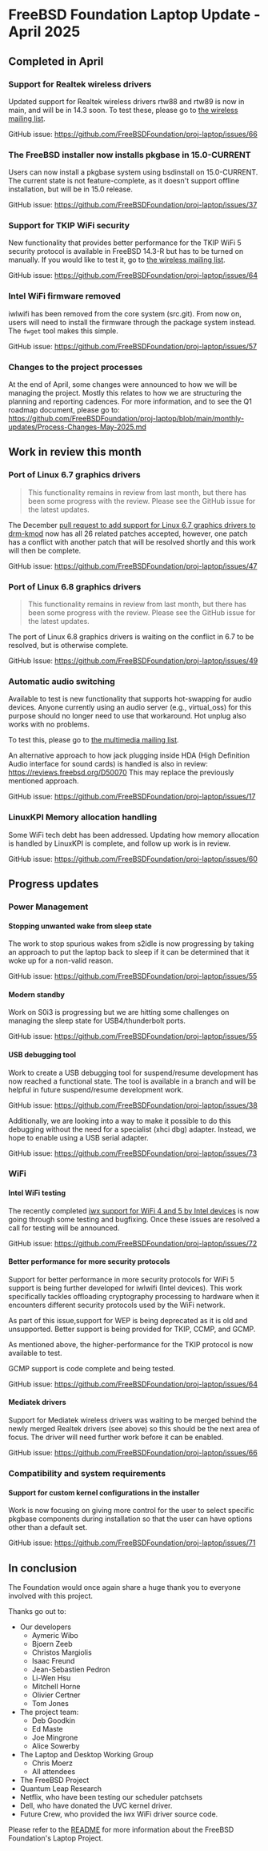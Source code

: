 # FreeBSD Foundation Laptop Update - April 2025

## Completed in April
### Support for Realtek wireless drivers 
Updated support for Realtek wireless drivers rtw88 and rtw89 is now in main, and will be in 14.3 soon. To test these, please go to [the wireless mailing list](https://lists.freebsd.org/archives/freebsd-wireless/2025-April/003303.html).

GitHub issue: https://github.com/FreeBSDFoundation/proj-laptop/issues/66

### The FreeBSD installer now installs pkgbase in 15.0-CURRENT

Users can now install a pkgbase system using bsdinstall on 15.0-CURRENT. The current state is not feature-complete, as it doesn't support offline installation, but will be in 15.0 release. 

GitHub issue: https://github.com/FreeBSDFoundation/proj-laptop/issues/37 

### Support for TKIP WiFi security 

New functionality that provides better performance for the TKIP WiFi 5 security protocol is available  in FreeBSD 14.3-R but has to be turned on manually. If you would like to test it, go to [the wireless mailing list](https://lists.freebsd.org/archives/freebsd-wireless/2025-April/003243.html). 

GitHub issue: https://github.com/FreeBSDFoundation/proj-laptop/issues/64 

### Intel WiFi firmware removed
iwlwifi has been removed from the core system (src.git). From now on, users will need to install the firmware through the package system instead. The `fwget` tool makes this simple.

GitHub issue: https://github.com/FreeBSDFoundation/proj-laptop/issues/57

### Changes to the project processes
At the end of April, some changes were announced to how we will be managing the project. Mostly this relates to how we are structuring the planning and reporting cadences. For more information, and to see the Q1 roadmap document, please go to: 
https://github.com/FreeBSDFoundation/proj-laptop/blob/main/monthly-updates/Process-Changes-May-2025.md 

## Work in review this month
### Port of Linux 6.7 graphics drivers

> This functionality remains in review from last month, but there has been some progress with the review. Please see the GitHub issue for the latest updates. 

The December [pull request to add support for Linux 6.7 graphics drivers to drm-kmod](https://github.com/freebsd/drm-kmod/pull/332) now has all 26 related patches accepted, however, one patch has a conflict with another patch that will be resolved shortly and this work will then be complete.

GitHub issue: https://github.com/FreeBSDFoundation/proj-laptop/issues/47

### Port of Linux 6.8 graphics drivers
> This functionality remains in review from last month, but there has been some progress with the review. Please see the GitHub issue for the latest updates. 

The port of Linux 6.8 graphics drivers is waiting on the conflict in 6.7 to be resolved, but is otherwise complete.

GitHub Issue: https://github.com/FreeBSDFoundation/proj-laptop/issues/49 

### Automatic audio switching
Available to test is new functionality that supports hot-swapping for audio devices. Anyone currently using an audio server (e.g., virtual_oss) for this purpose should no longer need to use that workaround. Hot unplug also works with no problems.

To test this, please go to [the multimedia mailing list](https://lists.freebsd.org/archives/freebsd-multimedia/2025-April/002944.html).

An alternative approach to how jack plugging inside HDA (High Definition Audio interface for sound cards) is handled is also in review:  https://reviews.freebsd.org/D50070
This may replace the previously mentioned approach.

GitHub issue: https://github.com/FreeBSDFoundation/proj-laptop/issues/17

### LinuxKPI Memory allocation handling

Some WiFi tech debt has been addressed. Updating how memory allocation is handled by LinuxKPI is complete, and follow up work is in review. 

GitHub issue: https://github.com/FreeBSDFoundation/proj-laptop/issues/60 


## Progress updates
### Power Management
#### Stopping unwanted wake from sleep state
The work to stop spurious wakes from s2idle is now progressing by taking an approach to put the laptop back to sleep if it can be determined that it woke up for a non-valid reason.  

GitHub issue:  https://github.com/FreeBSDFoundation/proj-laptop/issues/55

#### Modern standby
Work on S0i3 is progressing but we are hitting some challenges on managing the sleep state for USB4/thunderbolt ports.

GitHub issue: https://github.com/FreeBSDFoundation/proj-laptop/issues/55

#### USB debugging tool
Work to create a USB debugging tool for suspend/resume development has now reached a functional state. The tool is available in a branch and will be helpful in future suspend/resume development work. 

GitHub issue: https://github.com/FreeBSDFoundation/proj-laptop/issues/38

Additionally, we are looking into a way to make it possible to do this debugging without the need for a specialist (xhci dbg) adapter. Instead, we hope to enable using a USB serial adapter. 

GitHub issue: https://github.com/FreeBSDFoundation/proj-laptop/issues/73  

### WiFi

#### Intel WiFi testing
The recently completed [iwx support for WiFi 4 and 5 by Intel devices](monthly-updates/2025-03.md) is now going through some testing and bugfixing. Once these issues are resolved a call for testing will be announced.

GitHub issue: https://github.com/FreeBSDFoundation/proj-laptop/issues/72 

#### Better performance for more security protocols
Support for better performance in more security protocols for WiFi 5 support is being further developed for iwlwifi (Intel devices). This work specifically tackles offloading cryptography processing to hardware when it encounters different security protocols used by the WiFi network. 

As part of this issue,support for WEP is being deprecated as it is old and unsupported.  Better support is being provided for TKIP, CCMP, and GCMP. 

As mentioned above, the higher-performance for the TKIP protocol is now available to test.

GCMP support is code complete and being tested. 

GitHub issue: https://github.com/FreeBSDFoundation/proj-laptop/issues/64 

#### Mediatek drivers
Support for Mediatek wireless drivers was waiting to be merged behind the newly merged Realtek drivers (see above) so this should be the next area of focus. The driver will need further work before it can be enabled.

GitHub issue: https://github.com/FreeBSDFoundation/proj-laptop/issues/66 

### Compatibility and system requirements
#### Support for custom kernel configurations in the installer
Work is now focusing on giving more control for the user to select specific pkgbase components during installation so that the user can have options other than a default set. 

GitHub issue: https://github.com/FreeBSDFoundation/proj-laptop/issues/71 

## In conclusion

The Foundation would once again share a huge thank you to everyone involved with this project.

Thanks go out to:

* Our developers
  * Aymeric Wibo
  * Bjoern Zeeb
  * Christos Margiolis
  * Isaac Freund
  * Jean-Sebastien Pedron
  * Li-Wen Hsu
  * Mitchell Horne
  * Olivier Certner
  * Tom Jones
* The project team:
  * Deb Goodkin
  * Ed Maste
  * Joe Mingrone
  * Alice Sowerby
* The Laptop and Desktop Working Group
  * Chris Moerz
  * All attendees
* The FreeBSD Project
* Quantum Leap Research
* Netflix, who have been testing our scheduler patchsets
* Dell, who have donated the UVC kernel driver.
* Future Crew, who provided the iwx WiFi driver source code.

Please refer to the [README](../README.md) for more information about the FreeBSD Foundation's Laptop Project.


